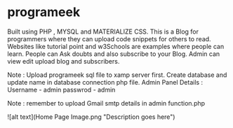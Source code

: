 # programeek
Built using PHP , MYSQL and MATERIALIZE CSS. This is a Blog for programmers where they can upload code snippets for others to read. Websites like tutorial point and w3Schools are examples where people can learn. People can Ask doubts and also subscribe to your Blog. Admin can view edit upload blog and subscribers.

Note : Upload programeek sql file to xamp server first. Create database and update name in database connection php file.
Admin Panel Details : 
Username - admin
passwrod - admin

Note : remember to upload Gmail smtp details in admin function.php

![alt text](Home Page Image.png "Description goes here")
